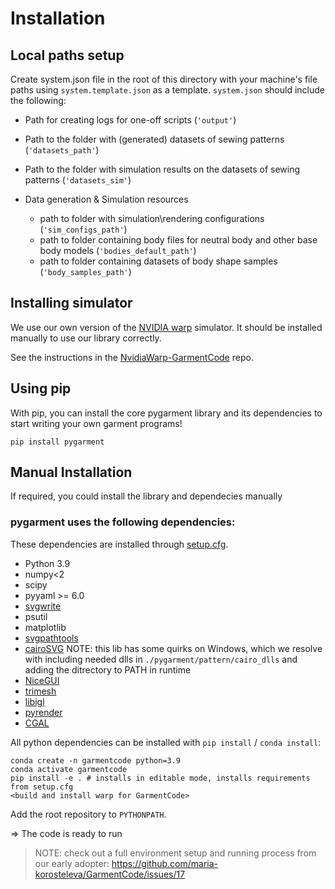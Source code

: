 # Installation

## Local paths setup 

Create system.json file in the root of this directory with your machine's file paths using `system.template.json` as a template. 
`system.json` should include the following: 
* Path for creating logs for one-off scripts (`'output'`)
* Path to the folder with (generated) datasets of sewing patterns (`'datasets_path'`)
* Path to the folder with simulation results on the datasets of sewing patterns (`'datasets_sim'`)

* Data generation & Simulation resources  
    * path to folder with simulation\rendering configurations (`'sim_configs_path'`)
    * path to folder containing body files for neutral body and other base body models (`'bodies_default_path'`)
    * path to folder containing datasets of body shape samples (`'body_samples_path'`)
    

## Installing simulator

We use our own version of the [NVIDIA warp](https://github.com/maria-korosteleva/NvidiaWarp-GarmentCode) simulator. It should be installed manually to use our library correctly.

See the instructions in the [NvidiaWarp-GarmentCode](https://github.com/maria-korosteleva/NvidiaWarp-GarmentCode) repo. 

## Using pip

With pip, you can install the core pygarment library and its dependencies to start writing your own garment programs!

```
pip install pygarment
```

## Manual Installation

If required, you could install the library and dependecies manually

### pygarment uses the following dependencies:

These dependencies are installed through [setup.cfg](https://github.com/maria-korosteleva/GarmentCode/blob/main/setup.cfg#L23).

* Python 3.9
* numpy<2
* scipy
* pyyaml >= 6.0
* [svgwrite](https://pypi.org/project/svgwrite/)
* psutil
* matplotlib
* [svgpathtools](https://github.com/mathandy/svgpathtools)
* [cairoSVG](https://cairosvg.org/)
    NOTE: this lib has some quirks on Windows, which we resolve with including needed dlls in `./pygarment/pattern/cairo_dlls` and adding the ditrectory to PATH in runtime
* [NiceGUI](https://nicegui.io/#installation)
* [trimesh](https://trimesh.org/)
* [libigl](https://libigl.github.io/libigl-python-bindings/)
* [pyrender](https://pyrender.readthedocs.io/en/latest/index.html)
* [CGAL](https://pypi.org/project/cgal/)

All python dependencies can be installed with `pip install` / `conda install`:

```
conda create -n garmentcode python=3.9
conda activate garmentcode
pip install -e . # installs in editable mode, installs requirements from setup.cfg
<build and install warp for GarmentCode>
```

Add the root repository to `PYTHONPATH`.

=> The code is ready to run

> NOTE: check out a full environment setup and running process from our early adopter: https://github.com/maria-korosteleva/GarmentCode/issues/17